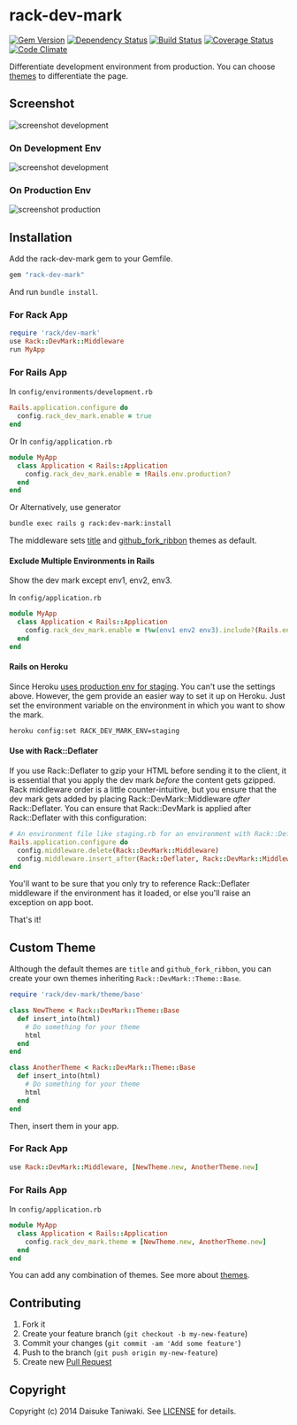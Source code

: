 # rack-dev-mark

[![Gem Version][gem-image]][gem-link]
[![Dependency Status][deps-image]][deps-link]
[![Build Status][build-image]][build-link]
[![Coverage Status][cov-image]][cov-link]
[![Code Climate][gpa-image]][gpa-link]

Differentiate development environment from production.
You can choose [themes](THEME.md) to differentiate the page.

## Screenshot

![screenshot development](misc/screenshot.gif)

### On Development Env

![screenshot development](misc/screenshot-development.png)

### On Production Env

![screenshot production](misc/screenshot-production.png)

## Installation

Add the rack-dev-mark gem to your Gemfile.

```ruby
gem "rack-dev-mark"
```

And run `bundle install`.

### For Rack App

```ruby
require 'rack/dev-mark'
use Rack::DevMark::Middleware
run MyApp
```

### For Rails App

In `config/environments/development.rb`

```ruby
Rails.application.configure do
  config.rack_dev_mark.enable = true
end
```

Or
In `config/application.rb`

```ruby
module MyApp
  class Application < Rails::Application
    config.rack_dev_mark.enable = !Rails.env.production?
  end
end
```

Or
Alternatively, use generator

```bash
bundle exec rails g rack:dev-mark:install
```

The middleware sets [title](lib/rack/dev-mark/theme/title.rb) and [github_fork_ribbon](lib/rack/dev-mark/theme/github_fork_ribbon.rb) themes as default.

#### Exclude Multiple Environments in Rails

Show the dev mark except env1, env2, env3.

In `config/application.rb`

```ruby
module MyApp
  class Application < Rails::Application
    config.rack_dev_mark.enable = !%w(env1 env2 env3).include?(Rails.env)
  end
end
```

#### Rails on Heroku

Since Heroku [uses production env for staging](https://devcenter.heroku.com/articles/multiple-environments). You can't use the settings above. However, the gem provide an easier way to set it up on Heroku. Just set the environment variable on the environment in which you want to show the mark.

```bash
heroku config:set RACK_DEV_MARK_ENV=staging
```

#### Use with Rack::Deflater

If you use Rack::Deflater to gzip your HTML before sending it to the client, it is essential that you apply the dev mark *before* the content gets gzipped. Rack middleware order is a little counter-intuitive, but you ensure that the dev mark gets added by placing Rack::DevMark::Middleware *after* Rack::Deflater. You can ensure that Rack::DevMark is applied after Rack::Deflater with this configuration:

```ruby
# An environment file like staging.rb for an environment with Rack::Deflater.
Rails.application.configure do
  config.middleware.delete(Rack::DevMark::Middleware)
  config.middleware.insert_after(Rack::Deflater, Rack::DevMark::Middleware)
end
```

You'll want to be sure that you only try to reference Rack::Deflater middleware if the environment has it loaded, or else you'll raise an exception on app boot.

That's it!

## Custom Theme

Although the default themes are `title` and `github_fork_ribbon`, you can create your own themes inheriting `Rack::DevMark::Theme::Base`.

```ruby
require 'rack/dev-mark/theme/base'

class NewTheme < Rack::DevMark::Theme::Base
  def insert_into(html)
    # Do something for your theme
    html
  end
end

class AnotherTheme < Rack::DevMark::Theme::Base
  def insert_into(html)
    # Do something for your theme
    html
  end
end
```

Then, insert them in your app.

### For Rack App

```ruby
use Rack::DevMark::Middleware, [NewTheme.new, AnotherTheme.new]
```

### For Rails App

In `config/application.rb`

```ruby
module MyApp
  class Application < Rails::Application
    config.rack_dev_mark.theme = [NewTheme.new, AnotherTheme.new]
  end
end
```

You can add any combination of themes. See more about [themes](THEME.md).

## Contributing

1. Fork it
2. Create your feature branch (`git checkout -b my-new-feature`)
3. Commit your changes (`git commit -am 'Add some feature'`)
4. Push to the branch (`git push origin my-new-feature`)
5. Create new [Pull Request](../../pull/new/master)

## Copyright

Copyright (c) 2014 Daisuke Taniwaki. See [LICENSE](LICENSE) for details.




[gem-image]:   https://badge.fury.io/rb/rack-dev-mark.svg
[gem-link]:    http://badge.fury.io/rb/rack-dev-mark
[build-image]: https://secure.travis-ci.org/dtaniwaki/rack-dev-mark.png
[build-link]:  http://travis-ci.org/dtaniwaki/rack-dev-mark
[deps-image]:  https://gemnasium.com/dtaniwaki/rack-dev-mark.svg
[deps-link]:   https://gemnasium.com/dtaniwaki/rack-dev-mark
[cov-image]:   https://coveralls.io/repos/dtaniwaki/rack-dev-mark/badge.png
[cov-link]:    https://coveralls.io/r/dtaniwaki/rack-dev-mark
[gpa-image]:   https://codeclimate.com/github/dtaniwaki/rack-dev-mark.png
[gpa-link]:    https://codeclimate.com/github/dtaniwaki/rack-dev-mark

